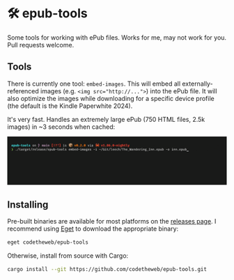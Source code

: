 # 🛠️ epub-tools

Some tools for working with ePub files. Works for me, may not work for you. Pull requests welcome.

## Tools

There is currently one tool: `embed-images`. This will embed all externally-referenced images (e.g. `<img src="http://...">`) into the ePub file. It will also optimize the images while downloading for a specific device profile (the default is the Kindle Paperwhite 2024).

It's very fast. Handles an extremely large ePub (750 HTML files, 2.5k images) in ~3 seconds when cached:

![demo](.github/demo.gif)

## Installing

Pre-built binaries are available for most platforms on the [releases page](https://github.com/codetheweb/epub-tools/releases). I recommend using [Eget](https://github.com/zyedidia/eget) to download the appropriate binary:

```bash
eget codetheweb/epub-tools
```

Otherwise, install from source with Cargo:

```bash
cargo install --git https://github.com/codetheweb/epub-tools.git
```
